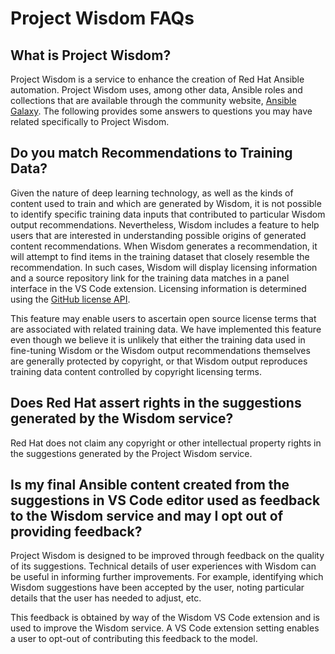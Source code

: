 # Project Wisdom FAQs

## What is Project Wisdom?

Project Wisdom is a service to enhance the creation of Red Hat Ansible automation.  Project Wisdom uses, among other data, Ansible roles and collections that are available through the community website, [Ansible Galaxy][galaxy]. The following provides some answers to questions you may have related specifically to Project Wisdom.

## Do you match Recommendations to Training Data?

Given the nature of deep learning technology, as well as the kinds of content used to train and which are generated by Wisdom, it is not possible to identify specific training data inputs that contributed to particular Wisdom output recommendations. Nevertheless, Wisdom includes a feature to help users that are interested in understanding possible origins of generated content recommendations. When Wisdom generates a recommendation, it will attempt to find items in the training dataset that closely resemble the recommendation. In such cases, Wisdom will display licensing information and a source repository link for the training data matches in a panel interface in the VS Code extension. Licensing information is determined using the [GitHub license API][gh-lince-api].

This feature may enable users to ascertain open source license terms that are associated with related training data. We have implemented this feature even though we believe it is unlikely that either the training data used in fine-tuning Wisdom or the Wisdom output recommendations themselves are generally protected by copyright, or that Wisdom output reproduces training data content controlled by copyright licensing terms.

## Does Red Hat assert rights in the suggestions generated by the Wisdom service?

Red Hat does not claim any copyright or other intellectual property rights in the suggestions generated by the Project Wisdom service.

## Is my final Ansible content created from the suggestions in VS Code editor used as feedback to the Wisdom service and may I opt out of providing feedback?

Project Wisdom is designed to be improved through feedback on the quality of its suggestions.  Technical details of user experiences with Wisdom can be useful in informing further improvements.  For example, identifying which Wisdom suggestions have been accepted by the user, noting particular details that the user has needed to adjust, etc.

This feedback is obtained by way of the Wisdom VS Code extension and is used to improve the Wisdom service. A VS Code extension setting enables a user to opt-out of contributing this feedback to the model.

[galaxy]: https://galaxy.anisble.com
[gh-lince-api]: https://docs.github.com/en/rest/licenses?apiVersion=2022-11-28
